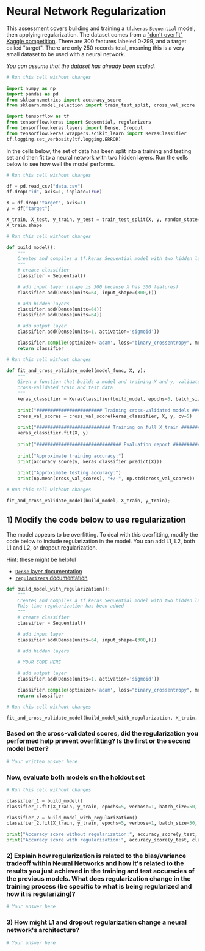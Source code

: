 # Neural Network Regularization

This assessment covers building and training a `tf.keras` `Sequential` model, then applying regularization.  The dataset comes from a ["don't overfit" Kaggle competition](https://www.kaggle.com/c/dont-overfit-ii).  There are 300 features labeled 0-299, and a target called "target".  There are only 250 records total, meaning this is a very small dataset to be used with a neural network. 

_You can assume that the dataset has already been scaled._


```python
# Run this cell without changes

import numpy as np
import pandas as pd
from sklearn.metrics import accuracy_score
from sklearn.model_selection import train_test_split, cross_val_score

import tensorflow as tf
from tensorflow.keras import Sequential, regularizers
from tensorflow.keras.layers import Dense, Dropout
from tensorflow.keras.wrappers.scikit_learn import KerasClassifier
tf.logging.set_verbosity(tf.logging.ERROR)
```

In the cells below, the set of data has been split into a training and testing set and then fit to a neural network with two hidden layers. Run the cells below to see how well the model performs.


```python
# Run this cell without changes

df = pd.read_csv("data.csv")
df.drop("id", axis=1, inplace=True)

X = df.drop("target", axis=1)
y = df["target"]

X_train, X_test, y_train, y_test = train_test_split(X, y, random_state=2020)
X_train.shape
```


```python
# Run this cell without changes

def build_model():
    """
    Creates and compiles a tf.keras Sequential model with two hidden layers
    """
    # create classifier
    classifier = Sequential()

    # add input layer (shape is 300 because X has 300 features)
    classifier.add(Dense(units=64, input_shape=(300,)))

    # add hidden layers
    classifier.add(Dense(units=64))
    classifier.add(Dense(units=64))

    # add output layer
    classifier.add(Dense(units=1, activation='sigmoid'))

    classifier.compile(optimizer='adam', loss="binary_crossentropy", metrics=['accuracy'])
    return classifier
```


```python
# Run this cell without changes

def fit_and_cross_validate_model(model_func, X, y):
    """
    Given a function that builds a model and training X and y, validate the model based on
    cross-validated train and test data
    """
    keras_classifier = KerasClassifier(build_model, epochs=5, batch_size=50, verbose=1, shuffle=False)
    
    print("######################## Training cross-validated models ###########################")
    cross_val_scores = cross_val_score(keras_classifier, X, y, cv=5)
    
    print("########################### Training on full X_train ###############################")
    keras_classifier.fit(X, y)
    
    print("############################### Evaluation report ##################################")
    
    print("Approximate training accuracy:")
    print(accuracy_score(y, keras_classifier.predict(X)))
    
    print("Approximate testing accuracy:")
    print(np.mean(cross_val_scores), "+/-", np.std(cross_val_scores))
```


```python
# Run this cell without changes

fit_and_cross_validate_model(build_model, X_train, y_train);
```

## 1) Modify the code below to use regularization


The model appears to be overfitting. To deal with this overfitting, modify the code below to include regularization in the model. You can add L1, L2, both L1 and L2, or dropout regularization.

Hint: these might be helpful

 - [`Dense` layer documentation](https://keras.io/layers/core/)
 - [`regularizers` documentation](https://keras.io/regularizers/)


```python
def build_model_with_regularization():
    """
    Creates and compiles a tf.keras Sequential model with two hidden layers
    This time regularization has been added
    """
    # create classifier
    classifier = Sequential()

    # add input layer
    classifier.add(Dense(units=64, input_shape=(300,)))

    # add hidden layers
    
    # YOUR CODE HERE

    # add output layer
    classifier.add(Dense(units=1, activation='sigmoid'))

    classifier.compile(optimizer='adam', loss="binary_crossentropy", metrics=['accuracy'])
    return classifier

```


```python
# Run this cell without changes

fit_and_cross_validate_model(build_model_with_regularization, X_train, y_train);
```

### Based on the cross-validated scores, did the regularization you performed help prevent overfitting? Is the first or the second model better?


```python
# Your written answer here
```

### Now, evaluate both models on the holdout set


```python
# Run this cell without changes

classifier_1 = build_model()
classifier_1.fit(X_train, y_train, epochs=5, verbose=1, batch_size=50, shuffle=False)

classifier_2 = build_model_with_regularization()
classifier_2.fit(X_train, y_train, epochs=5, verbose=1, batch_size=50, shuffle=False)

print("Accuracy score without regularization:", accuracy_score(y_test, classifier_1.predict_classes(X_test)))
print("Accuracy score with regularization:", accuracy_score(y_test, classifier_2.predict_classes(X_test)))
```

### 2) Explain how regularization is related to the bias/variance tradeoff within Neural Networks and how it's related to the results you just achieved in the training and test accuracies of the previous models. What does regularization change in the training process (be specific to what is being regularized and how it is regularizing)?



```python
# Your answer here
```

### 3) How might L1  and dropout regularization change a neural network's architecture?


```python
# Your answer here
```

